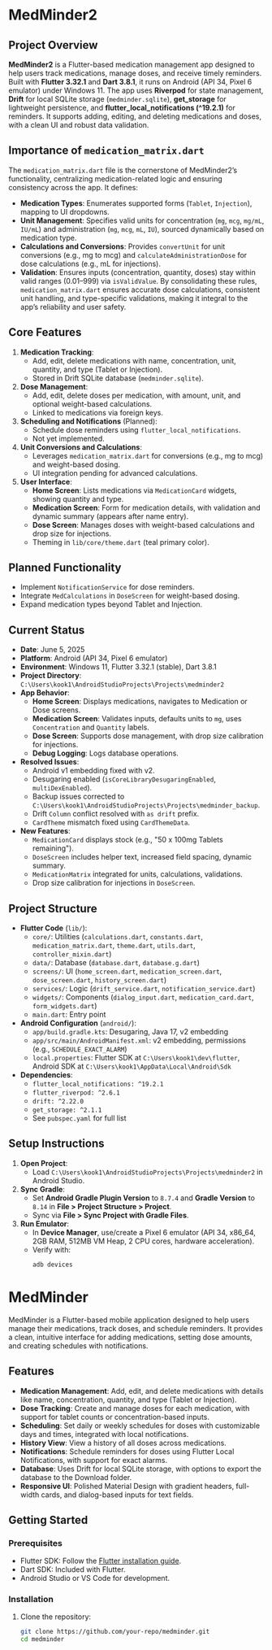 # MedMinder2

## Project Overview
**MedMinder2** is a Flutter-based medication management app designed to help users track medications, manage doses, and receive timely reminders. Built with **Flutter 3.32.1** and **Dart 3.8.1**, it runs on Android (API 34, Pixel 6 emulator) under Windows 11. The app uses **Riverpod** for state management, **Drift** for local SQLite storage (`medminder.sqlite`), **get_storage** for lightweight persistence, and **flutter_local_notifications (^19.2.1)** for reminders. It supports adding, editing, and deleting medications and doses, with a clean UI and robust data validation.

## Importance of `medication_matrix.dart`
The `medication_matrix.dart` file is the cornerstone of MedMinder2’s functionality, centralizing medication-related logic and ensuring consistency across the app. It defines:
- **Medication Types**: Enumerates supported forms (`Tablet`, `Injection`), mapping to UI dropdowns.
- **Unit Management**: Specifies valid units for concentration (`mg`, `mcg`, `mg/mL`, `IU/mL`) and administration (`mg`, `mcg`, `mL`, `IU`), sourced dynamically based on medication type.
- **Calculations and Conversions**: Provides `convertUnit` for unit conversions (e.g., mg to mcg) and `calculateAdministrationDose` for dose calculations (e.g., mL for injections).
- **Validation**: Ensures inputs (concentration, quantity, doses) stay within valid ranges (0.01–999) via `isValidValue`.
  By consolidating these rules, `medication_matrix.dart` ensures accurate dose calculations, consistent unit handling, and type-specific validations, making it integral to the app’s reliability and user safety.

## Core Features
1. **Medication Tracking**:
    - Add, edit, delete medications with name, concentration, unit, quantity, and type (Tablet or Injection).
    - Stored in Drift SQLite database (`medminder.sqlite`).
2. **Dose Management**:
    - Add, edit, delete doses per medication, with amount, unit, and optional weight-based calculations.
    - Linked to medications via foreign keys.
3. **Scheduling and Notifications** (Planned):
    - Schedule dose reminders using `flutter_local_notifications`.
    - Not yet implemented.
4. **Unit Conversions and Calculations**:
    - Leverages `medication_matrix.dart` for conversions (e.g., mg to mcg) and weight-based dosing.
    - UI integration pending for advanced calculations.
5. **User Interface**:
    - **Home Screen**: Lists medications via `MedicationCard` widgets, showing quantity and type.
    - **Medication Screen**: Form for medication details, with validation and dynamic summary (appears after name entry).
    - **Dose Screen**: Manages doses with weight-based calculations and drop size for injections.
    - Theming in `lib/core/theme.dart` (teal primary color).

## Planned Functionality
- Implement `NotificationService` for dose reminders.
- Integrate `MedCalculations` in `DoseScreen` for weight-based dosing.
- Expand medication types beyond Tablet and Injection.

## Current Status
- **Date**: June 5, 2025
- **Platform**: Android (API 34, Pixel 6 emulator)
- **Environment**: Windows 11, Flutter 3.32.1 (stable), Dart 3.8.1
- **Project Directory**: `C:\Users\kook1\AndroidStudioProjects\Projects\medminder2`
- **App Behavior**:
    - **Home Screen**: Displays medications, navigates to Medication or Dose screens.
    - **Medication Screen**: Validates inputs, defaults units to `mg`, uses `Concentration` and `Quantity` labels.
    - **Dose Screen**: Supports dose management, with drop size calibration for injections.
    - **Debug Logging**: Logs database operations.
- **Resolved Issues**:
    - Android v1 embedding fixed with v2.
    - Desugaring enabled (`isCoreLibraryDesugaringEnabled`, `multiDexEnabled`).
    - Backup issues corrected to `C:\Users\kook1\AndroidStudioProjects\Projects\medminder_backup`.
    - Drift `Column` conflict resolved with `as drift` prefix.
    - `CardTheme` mismatch fixed using `CardThemeData`.
- **New Features**:
    - `MedicationCard` displays stock (e.g., "50 x 100mg Tablets remaining").
    - `DoseScreen` includes helper text, increased field spacing, dynamic summary.
    - `MedicationMatrix` integrated for units, calculations, validations.
    - Drop size calibration for injections in `DoseScreen`.

## Project Structure
- **Flutter Code** (`lib/`):
    - `core/`: Utilities (`calculations.dart`, `constants.dart`, `medication_matrix.dart`, `theme.dart`, `utils.dart`, `controller_mixin.dart`)
    - `data/`: Database (`database.dart`, `database.g.dart`)
    - `screens/`: UI (`home_screen.dart`, `medication_screen.dart`, `dose_screen.dart`, `history_screen.dart`)
    - `services/`: Logic (`drift_service.dart`, `notification_service.dart`)
    - `widgets/`: Components (`dialog_input.dart`, `medication_card.dart`, `form_widgets.dart`)
    - `main.dart`: Entry point
- **Android Configuration** (`android/`):
    - `app/build.gradle.kts`: Desugaring, Java 17, v2 embedding
    - `app/src/main/AndroidManifest.xml`: v2 embedding, permissions (e.g., `SCHEDULE_EXACT_ALARM`)
    - `local.properties`: Flutter SDK at `C:\Users\kook1\dev\flutter`, Android SDK at `C:\Users\kook1\AppData\Local\Android\Sdk`
- **Dependencies**:
    - `flutter_local_notifications: ^19.2.1`
    - `flutter_riverpod: ^2.6.1`
    - `drift: ^2.22.0`
    - `get_storage: ^2.1.1`
    - See `pubspec.yaml` for full list

## Setup Instructions
1. **Open Project**:
    - Load `C:\Users\kook1\AndroidStudioProjects\Projects\medminder2` in Android Studio.
2. **Sync Gradle**:
    - Set **Android Gradle Plugin Version** to `8.7.4` and **Gradle Version** to `8.14` in **File > Project Structure > Project**.
    - Sync via **File > Sync Project with Gradle Files**.
3. **Run Emulator**:
    - In **Device Manager**, use/create a Pixel 6 emulator (API 34, x86_64, 2GB RAM, 512MB VM Heap, 2 CPU cores, hardware acceleration).
    - Verify with:
      ```powershell
      adb devices


# MedMinder

MedMinder is a Flutter-based mobile application designed to help users manage their medications, track doses, and schedule reminders. It provides a clean, intuitive interface for adding medications, setting dose amounts, and creating schedules with notifications.

## Features

- **Medication Management**: Add, edit, and delete medications with details like name, concentration, quantity, and type (Tablet or Injection).
- **Dose Tracking**: Create and manage doses for each medication, with support for tablet counts or concentration-based inputs.
- **Scheduling**: Set daily or weekly schedules for doses with customizable days and times, integrated with local notifications.
- **History View**: View a history of all doses across medications.
- **Notifications**: Schedule reminders for doses using Flutter Local Notifications, with support for exact alarms.
- **Database**: Uses Drift for local SQLite storage, with options to export the database to the Download folder.
- **Responsive UI**: Polished Material Design with gradient headers, full-width cards, and dialog-based inputs for text fields.

## Getting Started

### Prerequisites

- Flutter SDK: Follow the [Flutter installation guide](https://flutter.dev/docs/get-started/install).
- Dart SDK: Included with Flutter.
- Android Studio or VS Code for development.

### Installation

1. Clone the repository:
   ```bash
   git clone https://github.com/your-repo/medminder.git
   cd medminder